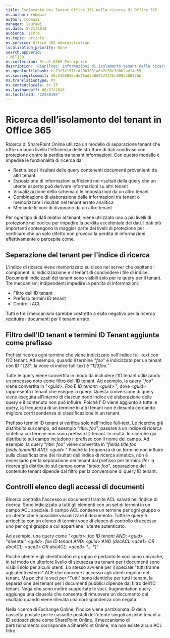```yaml
---
title: Isolamento dei Tenant Office 365 nella ricerca di Office 365
ms.author: robmazz
author: robmazz
manager: laurawi
ms.date: 8/21/2018
audience: ITPro
ms.topic: article
ms.service: Office 365 Administration
localization_priority: None
search.appverid:
- MET150
ms.collection: Strat_O365_Enterprise
description: 'Riepilogo: Informazioni di isolamento tenant nella ricerca di Office 365.'
ms.openlocfilehash: cc73f3c157ffd20b3891a6b7c58e7d0b2adf4e55
ms.sourcegitcommit: 36c5466056cdef6ad2a8d9372f2bc009a30892bb
ms.translationtype: MT
ms.contentlocale: it-IT
ms.lasthandoff: 08/27/2018
ms.locfileid: "22530198"
---
```

# <a name="tenant-isolation-in-office-365-search"></a>Ricerca dell’isolamento del tenant in Office 365
Ricerca di SharePoint Online utilizza un modello di separazione tenant che offre un buon livello l'efficienza delle strutture di dati condivise con protezione contro la perdita tra tenant informazioni. Con questo modello è impedire le funzionalità di ricerca da:
- Restituisce i risultati delle query contenenti documenti provenienti da altri tenant
- Esposizione di informazioni sufficienti nei risultati della query che un utente esperto può derivare informazioni su altri tenant
- Visualizzazione dello schema o le impostazioni da un altro tenant
- Combinazione di elaborazione delle informazioni tra tenant o memorizzare i risultati nel tenant errato analitica
- Mediante le voci di dizionario da un altro tenant

Per ogni tipo di dati relativi al tenant, viene utilizzato uno o più livelli di protezione nel codice per impedire la perdita accidentale dei dati. I dati più importanti contengono la maggior parte dei livelli di protezione per verificare che un solo difetto non provoca la perdita di informazioni effettivamente o percepite come.

## <a name="tenant-separation-for-the-search-index"></a>Separazione del tenant per l'indice di ricerca
L'indice di ricerca viene memorizzato su disco nel server che ospitano i componenti di indicizzazione e il tenant di condividere i file di indice. Documenti indicizzati del tenant sono visibili solo per le query per il tenant. Tre meccanismi indipendenti impedire la perdita di informazioni:
- Filtro dell'ID tenant
- Prefisso termini ID tenant
- Controlli ACL

Tutti e tre i meccanismi sarebbe costretto a esito negativo per la ricerca restituire i documenti per il tenant errato.

## <a name="tenant-id-filtering-and-tenant-id-term-prefixing"></a>Filtro dell'ID tenant e termini ID Tenant aggiunta come prefisso
Prefissi ricerca ogni termine che viene indicizzato nell'indice full-text con l'ID tenant. Ad esempio, quando il termine "*foo*" è indicizzato per un tenant con ID "*123*", la voce di indice full-text è "*123foo.*"

Tutte le query viene convertita in modo da includere l'ID tenant utilizzando un processo noto come filtro dell'ID tenant. Ad esempio, la query "*foo*" viene convertita in "<*guid*>. *Foo* E *ID tenant*: <*guid*> ", dove <*guid*> rappresenta i tenant che esegue la query. Questa conversione di query viene eseguita all'interno di ciascun nodo indice ed elaborazione delle query e il contenuto non può influire. Poiché l'ID viene aggiunto a tutte le query, la frequenza di un termine in altri tenant non è desunta cercando migliore corrispondenza di classificazione in un tenant.

Prefisso termini ID tenant si verifica solo nell'indice full-text. Le ricerche già distribuito sul campo, ad esempio "*title: foo*", passare a un indice di ricerca sintetica cui termini non sono prefisso ID tenant. In realtà, le ricerche già distribuito sul campo includono il prefisso con il nome del campo. Ad esempio, la query "*title: foo*" viene convertita in "*fields.title:foo fields.tenantID AND*: <*guid*>." Poiché la frequenza di un termine non influire sulla classificazione dei risultati dell'indice di ricerca sintetica, non è necessario per la separazione dei tenant dal prefisso per termini. Per la ricerca già distribuito sul campo come "*titolo: foo*", separazione del contenuto tenant dipende dal filtro per la conversione di query ID tenant.

## <a name="document-access-control-list-checks"></a>Controlli elenco degli accessi di documenti
Ricerca controlla l'accesso ai documenti tramite ACL salvati nell'indice di ricerca. Sono indicizzato a tutti gli elementi con un set di termini in un campo ACL speciale. Il campo ACL contiene un termine per ogni gruppo o un utente che è possibile visualizzare il documento. Tutte le query è arricchita con un elenco di termini voce di elenco di controllo di accesso uno per ogni gruppo a cui appartiene l'utente autenticato.

Ad esempio, una query come "<*guid*>. *foo ID tenant AND*: <*guid*> "diventa:" <*guid*>. *foo ID tenant AND*: <*guid*> *AND* (*docACL:*<*ace1*> *OR docACL*: <*ace2*> *OR docACL*: <*ace3*> *... *)"

Poiché utente e gli identificatori di gruppo e pertanto le voci sono univoche, in tal modo un ulteriore livello di sicurezza tra tenant per i documenti sono visibili solo per alcuni utenti. Lo stesso avviene per il speciale "tutti tranne agli utenti esterni" ACE che concede l'accesso agli utenti regolari nel tenant. Ma poiché le voci per "Tutti" sono identiche per tutti i tenant, la separazione dei tenant per i documenti pubblici dipende dal filtro dell'ID tenant. Nega che sono inoltre supportate le voci. Augmentation query aggiunge una clausola che consente di rimuovere un documento dal risultato quando viene rilevata una corrispondenza con negata.

Nella ricerca di Exchange Online, l'indice viene partizionata ID della cassetta postale per le cassette postali dell'utente singoli anziché tenant a ID sottoscrizione come SharePoint Online. Il meccanismo di partizionamento corrisponde a SharePoint Online, ma non esiste alcun ACL filtro.
